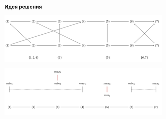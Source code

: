 ### Идея решения


![Иллюстрация к проекту](https://github.com/GiBBS-Matvey/Source-cpp/raw/master/Intersecting_segments(ver.2)/Images/example_segments.jpg)

![Иллюстрация к проекту](https://github.com/GiBBS-Matvey/Source-cpp/raw/master/Intersecting_segments(ver.2)/Images/cycles_segments.jpg)
